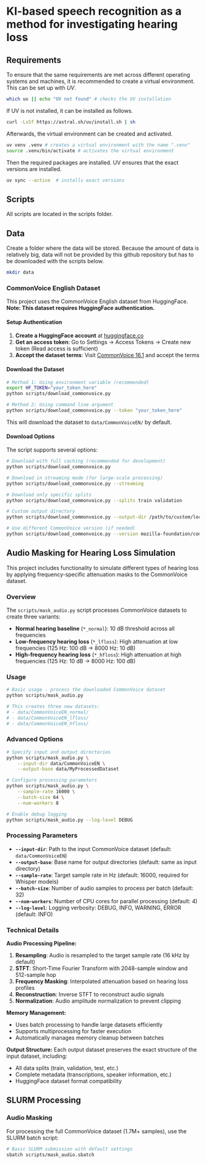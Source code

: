# KI-based speech recognition as a method for investigating hearing loss

## Requirements

To ensure that the same requirements are met across different operating systems and machines, it is recommended to create a virtual environment. This can be set up with *UV*.

```bash
which uv || echo "UV not found" # checks the UV installation
```

If UV is not installed, it can be installed as follows.

```bash
curl -LsSf https://astral.sh/uv/install.sh | sh
```

Afterwards, the virtual environment can be created and activated.

```bash
uv venv .venv # creates a virtual environment with the name ".venv"
source .venv/bin/activate # activates the virtual environment
```

Then the required packages are installed. UV ensures that the exact versions are installed.

```bash
uv sync --active  # installs exact versions
```

## Scripts

All scripts are located in the scripts folder.

## Data

Create a folder where the data will be stored. Because the amount of data is relatively big, data will not be provided by this github repository but has to be downloaded with the scripts below.

```bash
mkdir data
```

### CommonVoice English Dataset

This project uses the CommonVoice English dataset from HuggingFace. **Note: This dataset requires HuggingFace authentication.**

#### Setup Authentication

1. **Create a HuggingFace account** at [huggingface.co](https://huggingface.co)
2. **Get an access token**: Go to Settings → Access Tokens → Create new token (Read access is sufficient)
3. **Accept the dataset terms**: Visit [CommonVoice 16.1](https://huggingface.co/datasets/mozilla-foundation/common_voice_16_1) and accept the terms

#### Download the Dataset

```bash
# Method 1: Using environment variable (recommended)
export HF_TOKEN="your_token_here"
python scripts/download_commonvoice.py

# Method 2: Using command line argument
python scripts/download_commonvoice.py --token "your_token_here"
```

This will download the dataset to `data/CommonVoiceEN/` by default.

#### Download Options

The script supports several options:

```bash
# Download with full caching (recommended for development)
python scripts/download_commonvoice.py

# Download in streaming mode (for large-scale processing)
python scripts/download_commonvoice.py --streaming

# Download only specific splits
python scripts/download_commonvoice.py --splits train validation

# Custom output directory
python scripts/download_commonvoice.py --output-dir /path/to/custom/location

# Use different CommonVoice version (if needed)
python scripts/download_commonvoice.py --version mozilla-foundation/common_voice_17_0
```

## Audio Masking for Hearing Loss Simulation

This project includes functionality to simulate different types of hearing loss by applying frequency-specific attenuation masks to the CommonVoice dataset.

### Overview

The `scripts/mask_audio.py` script processes CommonVoice datasets to create three variants:
- **Normal hearing baseline** (`*_normal`): 10 dB threshold across all frequencies
- **Low-frequency hearing loss** (`*_lfloss`): High attenuation at low frequencies (125 Hz: 100 dB → 8000 Hz: 10 dB)
- **High-frequency hearing loss** (`*_hfloss`): High attenuation at high frequencies (125 Hz: 10 dB → 8000 Hz: 100 dB)

### Usage

```bash
# Basic usage - process the downloaded CommonVoice dataset
python scripts/mask_audio.py

# This creates three new datasets:
# - data/CommonVoiceEN_normal/
# - data/CommonVoiceEN_lfloss/
# - data/CommonVoiceEN_hfloss/
```

### Advanced Options

```bash
# Specify input and output directories
python scripts/mask_audio.py \
    --input-dir data/CommonVoiceEN \
    --output-base data/MyProcessedDataset

# Configure processing parameters
python scripts/mask_audio.py \
    --sample-rate 16000 \
    --batch-size 64 \
    --num-workers 8

# Enable debug logging
python scripts/mask_audio.py --log-level DEBUG
```

### Processing Parameters

- **`--input-dir`**: Path to the input CommonVoice dataset (default: `data/CommonVoiceEN`)
- **`--output-base`**: Base name for output directories (default: same as input directory)
- **`--sample-rate`**: Target sample rate in Hz (default: 16000, required for Whisper models)
- **`--batch-size`**: Number of audio samples to process per batch (default: 32)
- **`--num-workers`**: Number of CPU cores for parallel processing (default: 4)
- **`--log-level`**: Logging verbosity: DEBUG, INFO, WARNING, ERROR (default: INFO)

### Technical Details

**Audio Processing Pipeline:**
1. **Resampling**: Audio is resampled to the target sample rate (16 kHz by default)
2. **STFT**: Short-Time Fourier Transform with 2048-sample window and 512-sample hop
3. **Frequency Masking**: Interpolated attenuation based on hearing loss profiles
4. **Reconstruction**: Inverse STFT to reconstruct audio signals
5. **Normalization**: Audio amplitude normalization to prevent clipping

**Memory Management:**
- Uses batch processing to handle large datasets efficiently
- Supports multiprocessing for faster execution
- Automatically manages memory cleanup between batches

**Output Structure:**
Each output dataset preserves the exact structure of the input dataset, including:
- All data splits (train, validation, test, etc.)
- Complete metadata (transcriptions, speaker information, etc.)
- HuggingFace dataset format compatibility


## SLURM Processing

### Audio Masking

For processing the full CommonVoice dataset (1.7M+ samples), use the SLURM batch script:

```bash
# Basic SLURM submission with default settings
sbatch scripts/mask_audio.sbatch
```